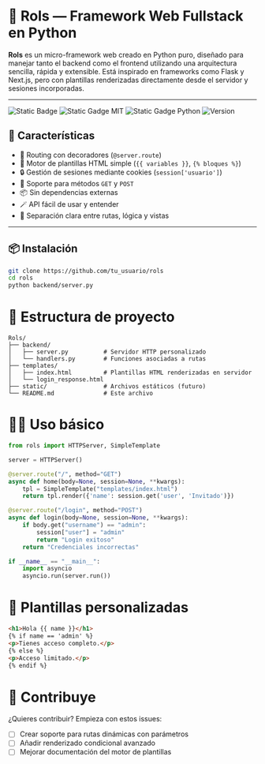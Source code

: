 # 🐍 Rols — Framework Web Fullstack en Python

**Rols** es un micro-framework web creado en Python puro, diseñado para manejar tanto el backend como el frontend utilizando una arquitectura sencilla, rápida y extensible. Está inspirado en frameworks como Flask y Next.js, pero con plantillas renderizadas directamente desde el servidor y sesiones incorporadas.

---
![Static Badge](https://img.shields.io/github/stars/drxcodev2/rols)
![Static Gadge MIT](https://img.shields.io/badge/licencia-MIT-orange?style=flat)
![Static Gadge Python](https://img.shields.io/badge/python-3.9-blue?style=flat)
![Version](https://img.shields.io/badge/version-1.0.0-green?style=flat)

## 🚀 Características

- 🧭 Routing con decoradores (`@server.route`)
- 📄 Motor de plantillas HTML simple (`{{ variables }}`, `{% bloques %}`)
- 🔒 Gestión de sesiones mediante cookies (`session['usuario']`)
- 🧠 Soporte para métodos `GET` y `POST`
- 📦 Sin dependencias externas
- 🪄 API fácil de usar y entender
- 🧩 Separación clara entre rutas, lógica y vistas

---

## 📦 Instalación

```bash
git clone https://github.com/tu_usuario/rols
cd rols
python backend/server.py
```
# 🧪 Estructura de proyecto
```
Rols/
├── backend/
│   ├── server.py          # Servidor HTTP personalizado
│   └── handlers.py        # Funciones asociadas a rutas
├── templates/
│   ├── index.html         # Plantillas HTML renderizadas en servidor
│   └── login_response.html
├── static/                # Archivos estáticos (futuro)
└── README.md              # Este archivo
```

# 👨‍💻 Uso básico
```python
from rols import HTTPServer, SimpleTemplate

server = HTTPServer()

@server.route("/", method="GET")
async def home(body=None, session=None, **kwargs):
    tpl = SimpleTemplate("templates/index.html")
    return tpl.render({'name': session.get('user', 'Invitado')})

@server.route("/login", method="POST")
async def login(body=None, session=None, **kwargs):
    if body.get("username") == "admin":
        session["user"] = "admin"
        return "Login exitoso"
    return "Credenciales incorrectas"

if __name__ == "__main__":
    import asyncio
    asyncio.run(server.run())
```

# 🧠 Plantillas personalizadas
```html
<h1>Hola {{ name }}</h1>
{% if name == 'admin' %}
<p>Tienes acceso completo.</p>
{% else %}
<p>Acceso limitado.</p>
{% endif %}
```
# 🤝 Contribuye
¿Quieres contribuir? Empieza con estos issues:
- [ ] Crear soporte para rutas dinámicas con parámetros
- [ ] Añadir renderizado condicional avanzado
- [ ] Mejorar documentación del motor de plantillas
